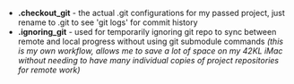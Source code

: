 - **.checkout_git** - the actual .git configurations for my passed project, just rename to .git to see 'git logs' for commit history
- **.ignoring_git** - used for temporarily ignoring git repo to sync between remote and local progress without using git submodule commands *(this is my own workflow, allows me to save a lot of space on my 42KL iMac without needing to have many individual copies of project repositories for remote work)*
